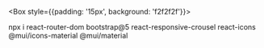 <Box style={{padding: '15px', background: 'f2f2f2f'}}>
            <Carousel  autoPlay showThumbs={false} >
                <div className="">
                    <img src="https://rukminim2.flixcart.com/fk-p-flap/1600/270/image/0fe6fe49c8067766.jpg?q=20" alt="" />
                </div>
                <div className="">
                    <img src="https://rukminim2.flixcart.com/fk-p-flap/1600/270/image/7ed84d8076594939.jpg?q=20" alt="" />
                </div>
                <div className="">
                    <img src="https://rukminim2.flixcart.com/fk-p-flap/1600/270/image/32185d64f83c4e3f.jpeg?q=20" alt="" />
                </div>
                <div className="">
                    <img src="https://rukminim2.flixcart.com/fk-p-flap/1600/270/image/c5df02468bba71c8.jpg?q=20" alt="" />
                </div>
                <div className="">
                    <img src="https://rukminim2.flixcart.com/fk-p-flap/1600/270/image/9d56fb9fb543451d.jpg?q=20" alt=""/>
                </div>
                <div className="">
                    <img src="https://rukminim2.flixcart.com/fk-p-flap/1600/270/image/b1c0f73e61ccfaf5.jpg?q=20" alt=""/>
                </div>
            </Carousel>
            </Box>
            npx i react-router-dom bootstrap@5 react-responsive-crousel react-icons @mui/icons-material @mui/material
